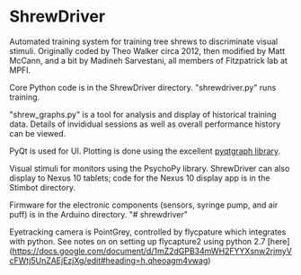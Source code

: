 ShrewDriver
===========

Automated training system for training tree shrews to discriminate visual stimuli. Originally coded by Theo Walker circa 2012, then modified by Matt McCann, and a bit by Madineh Sarvestani, all members of Fitzpatrick lab at MPFI.

Core Python code is in the ShrewDriver directory. "shrewdriver.py" runs training. 

"shrew_graphs.py" is a tool for analysis and display of historical training data. Details of invididual sessions as well as overall performance history can be viewed.

PyQt is used for UI. Plotting is done using the excellent [pyqtgraph library](https://github.com/pyqtgraph/pyqtgraph).

Visual stimuli for monitors using the PsychoPy library. ShrewDriver can also display to Nexus 10 tablets; code for the Nexus 10 display app is in the Stimbot directory.

Firmware for the electronic components (sensors, syringe pump, and air puff) is in the Arduino directory.
"# shrewdriver" 

Eyetracking camera is PointGrey, controlled by flycpature which integrates with python. See notes on on setting up flycapture2 using python 2.7 [here] (https://docs.google.com/document/d/1mZ2dGPB34mWH2FYYXsnw2rjmyVcFWtj5UnZAEjEzjXg/edit#heading=h.qheoagm4vwag)
